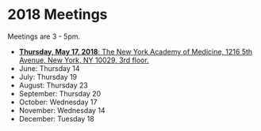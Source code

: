 # 2018 Meetings
Meetings are 3 - 5pm.

* [**Thursday, May 17, 2018**: The New York Academy of Medicine, 1216 5th Avenue, New York, NY 10029, 3rd floor.](https://github.com/rnaughtonwk/NYCIslandora/blob/master/Meetings/meeting201805.md)
* June: Thursday 14
* July: Thursday 19
* August: Thursday 23
* September: Thursday 20
* October: Wednesday 17
* November: Wednesday 14
* December: Tuesday 18
